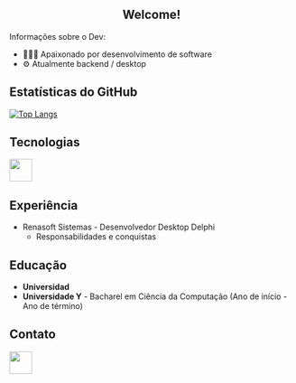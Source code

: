 <h2 align="center"><strong>Welcome!</strong></h2>

<p>Informações sobre o Dev:
  <ul>
    <li> 👨🏻‍💻 Apaixonado por desenvolvimento de software </li>
    <li> ⚙️ Atualmente backend / desktop </li>
  </ul>
</p>

## Estatísticas do GitHub
[![Top Langs](https://github-readme-stats.vercel.app/api/top-langs/?username=oliveira-alexander&layout=donut-vertical&bg_color=00000000&theme=dracula)](https://github.com/anuraghazra/github-readme-stats)

## Tecnologias
<div>
   <img width="40px" src="https://cdn.jsdelivr.net/gh/devicons/devicon@latest/icons/html5/html5-original-wordmark.svg" />
   <!-- Adicione mais ícones conforme necessário -->
</div>

<!--## Projetos
- **[Nome do Projeto](https://github.com/link-do-projeto)**: Breve descrição do projeto.
- **[Nome do Projeto](https://github.com/link-do-projeto)**: Breve descrição do projeto.
-->

## Experiência
- Renasoft Sistemas - Desenvolvedor Desktop Delphi
  - Responsabilidades e conquistas

## Educação
- **Universidad**
- **Universidade Y** - Bacharel em Ciência da Computação (Ano de início - Ano de término)

## Contato
<div>
  <a href="https://www.linkedin.com/in/alexanderwoliveira/">
    <img width="40px" src="https://cdn.jsdelivr.net/gh/devicons/devicon@latest/icons/linkedin/linkedin-original.svg" />
  </a>
</div>
